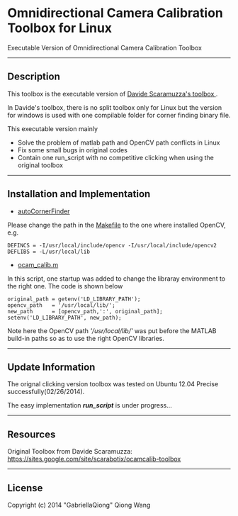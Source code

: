 Omnidirectional Camera Calibration Toolbox for Linux
==========

Executable Version of Omnidirectional Camera Calibration Toolbox


------
Description
------

This toolbox is the executable version of [Davide Scaramuzza's toolbox ](https://sites.google.com/site/scarabotix/ocamcalib-toolbox).

In Davide's toolbox, there is no split toolbox only for Linux but the version for windows is used with one compilable folder for corner finding binary file.

This executable version mainly

* Solve the problem of matlab path and OpenCV path conflicts in Linux
* Fix some small bugs in original codes
* Contain one run_script with no competitive clicking when using the original toolbox

-----
Installation and Implementation
-----
* [autoCornerFinder](https://github.com/GabriellaQiong/ocam_linux/tree/master/autoCornerFinder)

Please change the path in the  [Makefile]() to the one where installed OpenCV, e.g.

```
DEFINCS = -I/usr/local/include/opencv -I/usr/local/include/opencv2
DEFLIBS = -L/usr/local/lib
```

* [ocam_calib.m](https://raw.github.com/GabriellaQiong/ocam_linux/master/ocam_calib.m)

In this script, one startup was added to change the libraray environment to the right one. The code is shown below

```
original_path = getenv('LD_LIBRARY_PATH');
opencv_path   = '/usr/local/lib/';
new_path      = [opencv_path,':', original_path];
setenv('LD_LIBRARY_PATH', new_path);
```

Note here the OpenCV path *'/usr/local/lib/'* was put before the MATLAB build-in paths so as to use the right OpenCV libraries.

-----
Update Information
-----
The orignal clicking version toolbox was tested on Ubuntu 12.04 Precise successfully(02/26/2014).

The easy implementation ***run_script*** is under progress...

-----
Resources
-----
Original Toolbox from Davide Scaramuzza: https://sites.google.com/site/scarabotix/ocamcalib-toolbox

-----
License
-----

Copyright (c) 2014 "GabriellaQiong" Qiong Wang
